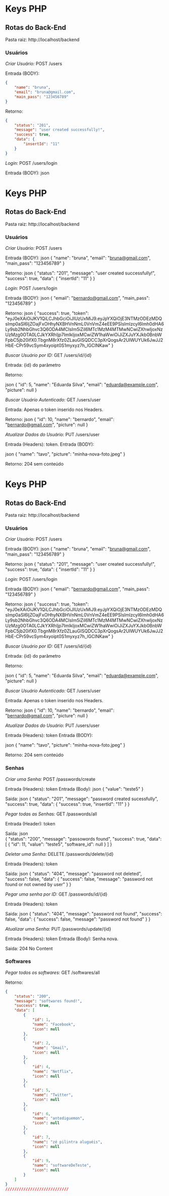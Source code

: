 # Keys PHP
## Rotas do Back-End

Pasta raiz: http://localhost/backend

### Usuários

*Criar Usuário:* POST /users

Entrada (BODY):
```json
{
    "name": "bruna",
    "email": "bruna@gmail.com",
    "main_pass": "123456789"
}
```


Retorno:
```json
{
    "status": "201",
    "message": "user created successfully!",
    "success": true,
    "data": {
        "insertId": "11"
    }
}
```

*Login:* POST /users/login

Entrada (BODY):
json

# Keys PHP
## Rotas do Back-End

Pasta raiz: http://localhost/backend

### Usuários

*Criar Usuário:* POST /users

Entrada (BODY):
json
{
    "name": "bruna",
    "email": "bruna@gmail.com",
    "main_pass": "123456789"
}


Retorno:
json
{
    "status": "201",
    "message": "user created successfully!",
    "success": true,
    "data": {
        "insertId": "11"
    }
}


*Login:* POST /users/login

Entrada (BODY):
json
{
    "email": "bernardo@gmail.com",
    "main_pass": "123456789"
}


Retorno:
json
{
    "success": true,
    "token": "eyJ0eXAiOiJKV1QiLCJhbGciOiJIUzUxMiJ9.eyJpYXQiOjE3NTMzODEzMDQsImp0aSI6IjZOajFxOHhyNXBHVnNmL0VnVmZ4eEE9PSIsImlzcyI6Imh0dHA6Ly9sb2NhbGhvc3Q6ODA4MCIsIm5iZiI6MTc1MzM4MTMwNCwiZXhwIjoxNzUzMzg0OTA0LCJkYXRhIjp7ImlkIjoxMCwiZW1haWwiOiJiZXJuYXJkb0BnbWFpbC5jb20ifX0.TbgnM8rXfz0ZLauGISQDCC3pXrQogsAr2UIWUYUk6JwJJ2HbE-CPr59vcSym4xyoipt0S1myxyz7h_IGCINKaw"
}


*Buscar Usuário por ID:* GET /users/id/{id}

Entrada: {id} do parâmetro

Retorno:

json
{
    "id": 5,
    "name": "Eduarda Silva",
    "email": "eduarda@example.com",
    "picture": null
}



*Buscar Usuário Autenticado:* GET /users/user

Entrada: Apenas o token inserido nos Headers.

Retorno:
json
{
    "id": 10,
    "name": "bernardo",
    "email": "bernardo@gmail.com",
    "picture": null
}


*Atualizar Dados do Usuário:* PUT /users/user

Entrada (Headers): token.
Entrada (BODY):

json
{
    "name": "tavo",
    "picture": "minha-nova-foto.jpeg"
}


Retorno: 204 sem conteúdo


# Keys PHP
## Rotas do Back-End

Pasta raiz: http://localhost/backend

### Usuários

*Criar Usuário:* POST /users

Entrada (BODY):
json
{
    "name": "bruna",
    "email": "bruna@gmail.com",
    "main_pass": "123456789"
}


Retorno:
json
{
    "status": "201",
    "message": "user created successfully!",
    "success": true,
    "data": {
        "insertId": "11"
    }
}


*Login:* POST /users/login

Entrada (BODY):
json
{
    "email": "bernardo@gmail.com",
    "main_pass": "123456789"
}


Retorno:
json
{
    "success": true,
    "token": "eyJ0eXAiOiJKV1QiLCJhbGciOiJIUzUxMiJ9.eyJpYXQiOjE3NTMzODEzMDQsImp0aSI6IjZOajFxOHhyNXBHVnNmL0VnVmZ4eEE9PSIsImlzcyI6Imh0dHA6Ly9sb2NhbGhvc3Q6ODA4MCIsIm5iZiI6MTc1MzM4MTMwNCwiZXhwIjoxNzUzMzg0OTA0LCJkYXRhIjp7ImlkIjoxMCwiZW1haWwiOiJiZXJuYXJkb0BnbWFpbC5jb20ifX0.TbgnM8rXfz0ZLauGISQDCC3pXrQogsAr2UIWUYUk6JwJJ2HbE-CPr59vcSym4xyoipt0S1myxyz7h_IGCINKaw"
}


*Buscar Usuário por ID:* GET /users/id/{id}

Entrada: {id} do parâmetro

Retorno:

json
{
    "id": 5,
    "name": "Eduarda Silva",
    "email": "eduarda@example.com",
    "picture": null
}



*Buscar Usuário Autenticado:* GET /users/user

Entrada: Apenas o token inserido nos Headers.

Retorno:
json
{
    "id": 10,
    "name": "bernardo",
    "email": "bernardo@gmail.com",
    "picture": null
}


*Atualizar Dados do Usuário:* PUT /users/user

Entrada (Headers): token
Entrada (BODY):

json
{
    "name": "tavo",
    "picture": "minha-nova-foto.jpeg"
}


Retorno: 204 sem conteúdo


### Senhas

*Criar uma Senha:* POST /passwords/create

Entrada (Headers): token
Entrada (Body):
json
{
    "value": "teste5"
}


Saida:
json
{
    "status": "201",
    "message": "password created sucessfully",
    "success": true,
    "data": {
        "success": true,
        "insertId": "11"
    }
}


*Pegar todas as Senhas:* GET /passwords/all

Entrada (Header): token

Saída:
json  
{ 
    "status": "200",
    "message": "passowords found",
    "success": true,
    "data": [
        {
            "id": 11,
            "value": "teste5",
            "software_id": null
        }
    ]
}


*Deletar uma Senha:* DELETE /passwords/delete/{id}

Entrada (Headers): token

Saída:
json
{
    "status": "404",
    "message": "password not deleted",
    "success": false,
    "data": {
        "success": false,
        "message": "password not found or not owned by user"
    }
}


*Pegar uma senha por ID:* GET /passwords/id/{id}

Entrada (Headers): token

Saida:
json
{
    "status": "404",
    "message": "password not found",
    "success": false,
    "data": {
        "success": false,
        "message": "password not found"
    }
}


*Atualizar uma Senha:* PUT /passwords/update/{id}

Entrada (Headers): token
Entrada (Body): Senha nova.

Saida: 204 No Content

### Softwares

*Pegar todos os softwares:* GET /softwares/all

Retorno:
```json
{
    "status": "200",
    "message": "softwares found!",
    "success": true,
    "data": [
        {
            "id": 1,
            "name": "Facebook",
            "icon": null
        },
        {
            "id": 2,
            "name": "Gmail",
            "icon": null
        },
        {
            "id": 4,
            "name": "Netflix",
            "icon": null
        },
        {
            "id": 5,
            "name": "Twitter",
            "icon": null
        },
        {
            "id": 6,
            "name": "antediguemon",
            "icon": null
        },
        {
            "id": 7,
            "name": "zé pilintra aluguéis",
            "icon": null
        },
        {
            "id": 9,
            "name": "softwareDeTeste",
            "icon": null
        }
    ]
}
////////////////////////////
